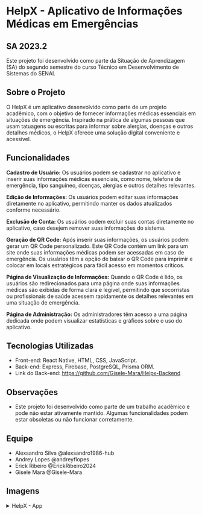 # HelpX - Aplicativo de Informações Médicas em Emergências
## SA 2023.2

Este projeto foi desenvolvido como parte da Situação de Aprendizagem (SA) do segundo semestre do curso Técnico em Desenvolvimento de Sistemas do SENAI.

## Sobre o Projeto

O HelpX é um aplicativo desenvolvido como parte de um projeto acadêmico, com o objetivo de fornecer informações médicas essenciais em situações de emergência. Inspirado na prática de algumas pessoas que usam tatuagens ou escritas para informar sobre alergias, doenças e outros detalhes médicos, o HelpX oferece uma solução digital conveniente e acessível.

## Funcionalidades
**Cadastro de Usuário:** Os usuários podem se cadastrar no aplicativo e inserir suas informações médicas essenciais, como nome, telefone de emergência, tipo sanguíneo, doenças, alergias e outros detalhes relevantes.

**Edição de Informações:** Os usuários podem editar suas informações diretamente no aplicativo, permitindo manter os dados atualizados conforme necessário.

**Exclusão de Conta:** Os usuários oodem excluir suas contas diretamente no aplicativo, caso desejem remover suas informações do sistema.

**Geração de QR Code:** Após inserir suas informações, os usuários podem gerar um QR Code personalizado. Este QR Code contém um link para um site onde suas informações médicas podem ser acessadas em caso de emergência. Os usuários têm a opção de baixar o QR Code para imprimir e colocar em locais estratégicos para fácil acesso em momentos críticos.

**Página de Visualização de Informações:** Quando o QR Code é lido, os usuários são redirecionados para uma página onde suas informações médicas são exibidas de forma clara e legível, permitindo que socorristas ou profissionais de saúde acessem rapidamente os detalhes relevantes em uma situação de emergência.

**Página de Administração:** Os administradores têm acesso a uma página dedicada onde podem visualizar estatísticas e gráficos sobre o uso do aplicativo. 

## Tecnologias Utilizadas
- Front-end: React Native, HTML, CSS, JavaScript.
- Back-end:  Express, Firebase, PostgreSQL, Prisma ORM.
- Link do Back-end: https://github.com/Gisele-Mara/Helpx-Backend

## Observações

- Este projeto foi desenvolvido como parte de um trabalho acadêmico e pode não estar ativamente mantido. Algumas funcionalidades podem estar obsoletas ou não funcionar corretamente.


## Equipe

- Alexsandro Silva @alexsandro1986-hub
- Andrey Lopes @andreyflopes
- Erick Ribeiro @ErickRibeiro2024
- Gisele Mara @Gisele-Mara

## Imagens

<details>
  <summary>HelpX - App </summary>
 <img src="src/pages/img/helpx1.png" alt="Página Inicial - Pagina Inicial">
  <img src="src/pages/img/helpx2.png" alt="Página Inicial - Pagina Inicial">
  <img src="src/pages/img/helpx3.png" alt="Página Inicial - Pagina Inicial">
  <img src="src/pages/img/helpx4.png" alt="Pagina de Login">
  <img src="src/pages/img/helpx5.png" alt="Pagina de Cadastro">
  <img src="src/pages/img/helpx6.png" alt="Página de cadastro informações">
  <img src="src/pages/img/helpx7.png" alt="Página de cadastro informações">
  <img src="src/pages/img/helpx8.png" alt="Página de cadastro informações">
  <img src="src/pages/img/helpx9.png" alt="Página de cadastro informações">
  <img src="src/pages/img/helpx10.png" alt="Página de cadastro informações">
  <img src="src/pages/img/helpx11.png" alt="Página de cadastro informações">
  <img src="src/pages/img/helpx12.png" alt="Home">
  <img src="src/pages/img/HELPX 13.png" alt="Página html">
</details>







